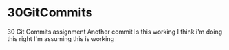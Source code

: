# 30GitCommits
30 Git Commits assignment
Another commit
Is this working
I think i'm doing this right
I'm assuming this is working
